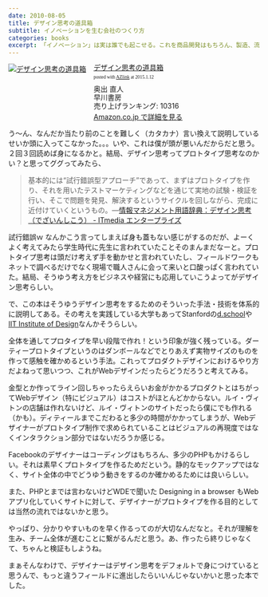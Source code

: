 ```yaml
---
date: 2010-08-05
title: デザイン思考の道具箱
subtitle: イノベーションを生む会社のつくり方
categories: books
excerpt: 「イノベーション」は実は誰でも起こせる。これを商品開発はもちろん、製造、流通過程にまで広げ、さらには企業経営全体を刷新し、魅力溢れる商品を継続的に生み出す組織をつくり上げる。このコンセプトと手法が「デザイン思考」だ。GE、P&G、アップルなど海外の一流企業が続々成果を上げたノウハウの核を第一人者が徹底伝授。日本のモノづくりに革新をもたらした現場の教科書に、新章を増補した決定版。
---
```


<div class="azlink-box" style="margin-bottom:0px"><div class="azlink-image" style="float:left"><a href="http://www.amazon.co.jp/exec/obidos/ASIN/B00IIY0LQS/warikiru-22/ref=nosim/" name="azlinklink" target="_blank"><img src="http://ecx.images-amazon.com/images/I/51wB96Lqt5L._SL160_.jpg" alt="デザイン思考の道具箱" style="border:none" /></a></div><div class="azlink-info" style="float:left;margin-left:15px;line-height:120%"><div class="azlink-name" style="margin-bottom:10px;line-height:120%"><a href="http://www.amazon.co.jp/exec/obidos/ASIN/B00IIY0LQS/warikiru-22/ref=nosim/" name="azlinklink" target="_blank">デザイン思考の道具箱</a><div class="azlink-powered-date" style="font-size:7pt;margin-top:5px;font-family:verdana;line-height:120%">posted with <a href="http://sakuratan.biz/azlink/dp/%E3%83%87%E3%82%B6%E3%82%A4%E3%83%B3%E6%80%9D%E8%80%83%E3%81%AE%E9%81%93%E5%85%B7%E7%AE%B1/B00IIY0LQS/warikiru-22" target="_blank">AZlink</a>  at 2015.1.12</div></div><div class="azlink-detail">奥出 直人<br />早川書房<br />売り上げランキング: 10316<br /></div><div class="azlink-link" style="margin-top:5px"><a href="http://www.amazon.co.jp/exec/obidos/ASIN/B00IIY0LQS/warikiru-22/ref=nosim/" target="_blank">Amazon.co.jp で詳細を見る</a></div></div><div class="azlink-footer" style="clear:left"></div></div>

う〜ん、なんだか当たり前のことを難しく（カタカナ）言い換えて説明しているせいか頭に入ってこなかった。。。いや、これは僕が頭が悪いんだからだと思う。２回３回読めば身になるかと。結局、デザイン思考ってプロトタイプ思考なのかい？と思ってググってみたら、

> 基本的には“試行錯誤型アプローチ”であって、まずはプロトタイプを作り、それを用いたテストマーケティングなどを通じて実地の試験・検証を行い、そこで問題を発見、解決するというサイクルを回しながら、完成に近付けていくというもの。―[情報マネジメント用語辞典：デザイン思考（でざいんしこう） - ITmedia エンタープライズ](http://www.itmedia.co.jp/im/articles/0704/17/news126.html)

試行錯誤ｗ なんかこう言ってしまえば身も蓋もない感じがするのだが、よーくよく考えてみたら学生時代に先生に言われていたことそのまんまだなーと。プロトタイプ思考は頭だけ考えず手を動かせと言われていたし、フィールドワークもネットで調べるだけでなく現場で職人さんに会って来いと口酸っぱく言われていた。結局、そうゆう考え方をビジネスや経営にも応用していこうよってがデザイン思考らしい。

で、この本はそうゆうデザイン思考をするためのそういった手法・技術を体系的に説明してある。その考えを実践している大学もあってStanfordの[d.school](http://dschool.stanford.edu/)や[IIT Institute of Design](https://www.id.iit.edu/)なんかそうらしい。


全体を通してプロタイプを早い段階で作れ！という印象が強く残っている。ダーティープロトタイプというのはダンボールなどでとりあえず実物サイズのものを作って感触を確かめるという手法。これってプロダクトデザインにおけるやり方だよねって思いつつ、これがWebデザインだったらどうだろうと考えてみる。

金型とか作ってライン回しちゃったらえらいお金がかかるプロダクトとはちがってWebデザイン（特にビジュアル）はコストがほとんどかからない。ルイ・ヴィトンの店舗は作れないけど、ルイ・ヴィトンのサイトだったら僕にでも作れる（かも）。ディティールまでこだわると多少の時間がかかってしまうが、Webデザイナーがプロトタイプ制作で求められていることはビジュアルの再現度ではなくインタラクション部分ではないだろうか感じる。

Facebookのデザイナーはコーディングはもちろん、多少のPHPもかけるらしい。それは素早くプロトタイプを作るためだという。静的なモックアップではなく、サイト全体の中でどうゆう動きをするのか確かめるためには良いらしい。

また、PHPとまでは言わないけどWDEで聞いた Designing in a browser もWebアプリ化していくサイトに対して、デザイナーがプロトタイプを作る目的としては当然の流れではないかと思う。

やっぱり、分かりやすいものを早く作るってのが大切なんだなと。それが理解を生み、チーム全体が進むことに繋がるんだと思う。あ、作ったら終りじゃなくて、ちゃんと検証もしようね。

まぁそんなわけで、デザイナーはデザイン思考をデフォルトで身につけていると思うんで、もっと違うフィールドに進出したらいいんじゃないかいと思った本でした。



